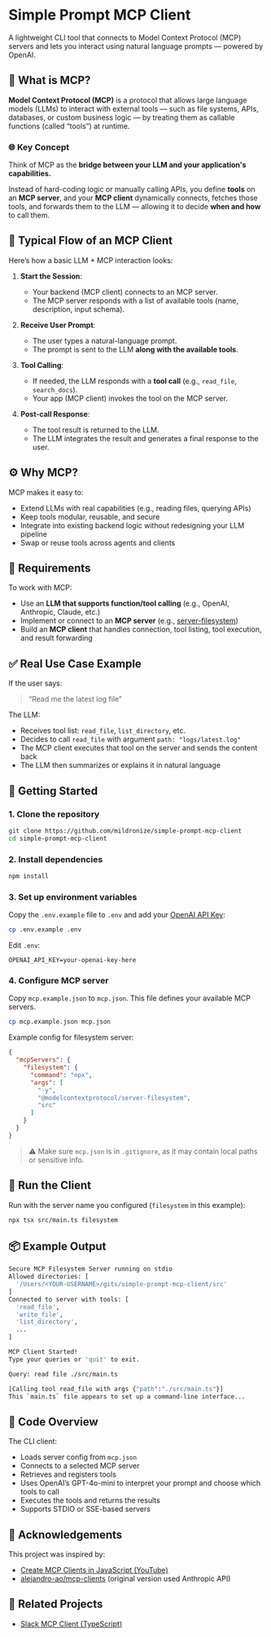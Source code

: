 # Simple Prompt MCP Client

A lightweight CLI tool that connects to Model Context Protocol (MCP) servers and lets you interact using natural language prompts — powered by OpenAI.

## 🧠 What is MCP?

**Model Context Protocol (MCP)** is a protocol that allows large language models (LLMs) to interact with external tools — such as file systems, APIs, databases, or custom business logic — by treating them as callable functions (called “tools”) at runtime.

### 🌐 Key Concept

Think of MCP as the **bridge between your LLM and your application's capabilities.**

Instead of hard-coding logic or manually calling APIs, you define **tools** on an **MCP server**, and your **MCP client** dynamically connects, fetches those tools, and forwards them to the LLM — allowing it to decide **when and how** to call them.

## 🔄 Typical Flow of an MCP Client

Here’s how a basic LLM + MCP interaction looks:

1. **Start the Session**:

   * Your backend (MCP client) connects to an MCP server.
   * The MCP server responds with a list of available tools (name, description, input schema).

2. **Receive User Prompt**:

   * The user types a natural-language prompt.
   * The prompt is sent to the LLM **along with the available tools**.

3. **Tool Calling**:

   * If needed, the LLM responds with a **tool call** (e.g., `read_file`, `search_docs`).
   * Your app (MCP client) invokes the tool on the MCP server.

4. **Post-call Response**:

   * The tool result is returned to the LLM.
   * The LLM integrates the result and generates a final response to the user.

## ⚙️ Why MCP?

MCP makes it easy to:

* Extend LLMs with real capabilities (e.g., reading files, querying APIs)
* Keep tools modular, reusable, and secure
* Integrate into existing backend logic without redesigning your LLM pipeline
* Swap or reuse tools across agents and clients

## 🔧 Requirements

To work with MCP:

* Use an **LLM that supports function/tool calling** (e.g., OpenAI, Anthropic, Claude, etc.)
* Implement or connect to an **MCP server** (e.g., [server-filesystem](https://github.com/modelcontextprotocol/servers))
* Build an **MCP client** that handles connection, tool listing, tool execution, and result forwarding

## ✅ Real Use Case Example

If the user says:

> “Read me the latest log file”

The LLM:

* Receives tool list: `read_file`, `list_directory`, etc.
* Decides to call `read_file` with argument `path: "logs/latest.log"`
* The MCP client executes that tool on the server and sends the content back
* The LLM then summarizes or explains it in natural language

## 🚀 Getting Started

### 1. Clone the repository

```bash
git clone https://github.com/mildronize/simple-prompt-mcp-client
cd simple-prompt-mcp-client
```

### 2. Install dependencies

```bash
npm install
```

### 3. Set up environment variables

Copy the `.env.example` file to `.env` and add your [OpenAI API Key](https://platform.openai.com/account/api-keys):

```bash
cp .env.example .env
```

Edit `.env`:

```env
OPENAI_API_KEY=your-openai-key-here
```

### 4. Configure MCP server

Copy `mcp.example.json` to `mcp.json`. This file defines your available MCP servers.

```bash
cp mcp.example.json mcp.json
```

Example config for filesystem server:

```json
{
  "mcpServers": {
    "filesystem": {
      "command": "npx",
      "args": [
        "-y",
        "@modelcontextprotocol/server-filesystem",
        "src"
      ]
    }
  }
}
```

> ⚠️ Make sure `mcp.json` is in `.gitignore`, as it may contain local paths or sensitive info.

## 💬 Run the Client

Run with the server name you configured (`filesystem` in this example):

```bash
npx tsx src/main.ts filesystem
```

## 📦 Example Output

```bash
Secure MCP Filesystem Server running on stdio
Allowed directories: [
  '/Users/<YOUR-USERNAME>/gits/simple-prompt-mcp-client/src'
]
Connected to server with tools: [
  'read_file',
  'write_file',
  'list_directory',
  ...
]

MCP Client Started!
Type your queries or 'quit' to exit.

Query: read file ./src/main.ts

[Calling tool read_file with args {"path":"./src/main.ts"}]
This `main.ts` file appears to set up a command-line interface...
```

## 📖 Code Overview

The CLI client:

* Loads server config from `mcp.json`
* Connects to a selected MCP server
* Retrieves and registers tools
* Uses OpenAI’s GPT-4o-mini to interpret your prompt and choose which tools to call
* Executes the tools and returns the results
* Supports STDIO or SSE-based servers

## 🙏 Acknowledgements

This project was inspired by:

* [Create MCP Clients in JavaScript (YouTube)](https://www.youtube.com/watch?v=5tl6D-h2_Qc)
* [alejandro-ao/mcp-clients](https://github.com/alejandro-ao/mcp-clients) (original version used Anthropic API)

## 🔗 Related Projects

* [Slack MCP Client (TypeScript)](https://github.com/csonigo/slack-mcp-client)
